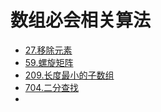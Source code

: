 # 数组必会相关算法

* [27.移除元素](https://github.com/llyasuoEQ/leetcode/tree/main/1-50/27_remove_element)
* [59.螺旋矩阵](https://github.com/llyasuoEQ/leetcode/tree/main/51-100/59_spiral_matrix_ii)
* [209.长度最小的子数组](https://github.com/llyasuoEQ/leetcode/tree/main/other/209_minimum_size_subarray_sum)
* [704.二分查找](https://github.com/llyasuoEQ/leetcode/tree/main/other/704_binary_search)
*
